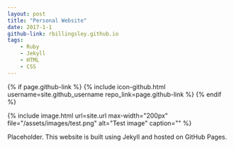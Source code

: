 ```yaml
---
layout: post
title: "Personal Website"
date: 2017-1-1
github-link: rbillingsley.github.io
tags: 
    - Ruby
    - Jekyll
    - HTML
    - CSS
---
```

{% if page.github-link %}
    {% include icon-github.html username=site.github_username repo_link=page.github-link %}
{% endif %}

{% include image.html url=site.url
max-width="200px" file="/assets/images/test.png" alt="Test image"
caption="" %} 

Placeholder. This website is built using Jekyll and hosted on GitHub Pages.

<!--excerpt-->